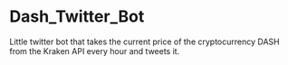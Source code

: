 # Dash_Twitter_Bot
Little twitter bot that takes the current price of the cryptocurrency DASH from the Kraken API every hour and tweets it.
